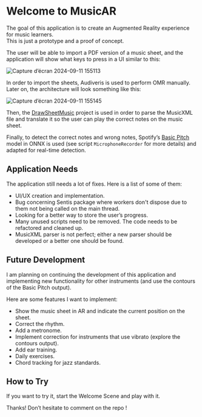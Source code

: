 # Welcome to MusicAR

The goal of this application is to create an Augmented Reality experience for music learners.  
This is just a prototype and a proof of concept.

The user will be able to import a PDF version of a music sheet, and the application will show what keys to press in a UI similar to this:

![Capture d’écran 2024-09-11 155113](https://github.com/user-attachments/assets/3765fa28-7eb6-4d78-a4aa-3a95a67cbd5b)

In order to import the sheets, Audiveris is used to perform OMR manually. Later on, the architecture will look something like this:

![Capture d’écran 2024-09-11 155145](https://github.com/user-attachments/assets/ba3e884c-e45f-487a-ab04-cf11fda04c6d)

Then, the [DrawSheetMusic](https://github.com/qy-zhang/DrawSheetMusic) project is used in order to parse the MusicXML file and translate it so the user can play the correct notes on the music sheet.

Finally, to detect the correct notes and wrong notes, Spotify’s [Basic Pitch](https://github.com/spotify/basic-pitch) model in ONNX is used (see script `MicrophoneRecorder` for more details) and adapted for real-time detection.

## Application Needs

The application still needs a lot of fixes. Here is a list of some of them:

- UI/UX creation and implementation.
- Bug concerning Sentis package where workers don't dispose due to them not being called on the main thread.
- Looking for a better way to store the user’s progress.
- Many unused scripts need to be removed. The code needs to be refactored and cleaned up.
- MusicXML parser is not perfect; either a new parser should be developed or a better one should be found.

## Future Development

I am planning on continuing the development of this application and implementing new functionality for other instruments (and use the contours of the Basic Pitch output).

Here are some features I want to implement:

- Show the music sheet in AR and indicate the current position on the sheet.
- Correct the rhythm.
- Add a metronome.
- Implement correction for instruments that use vibrato (explore the contours output).
- Add ear training.
- Daily exercises.
- Chord tracking for jazz standards.

## How to Try

If you want to try it, start the Welcome Scene and play with it.

Thanks! Don’t hesitate to comment on the repo !

